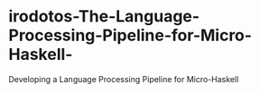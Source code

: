 # irodotos-The-Language-Processing-Pipeline-for-Micro-Haskell-
Developing a Language Processing Pipeline for Micro-Haskell
